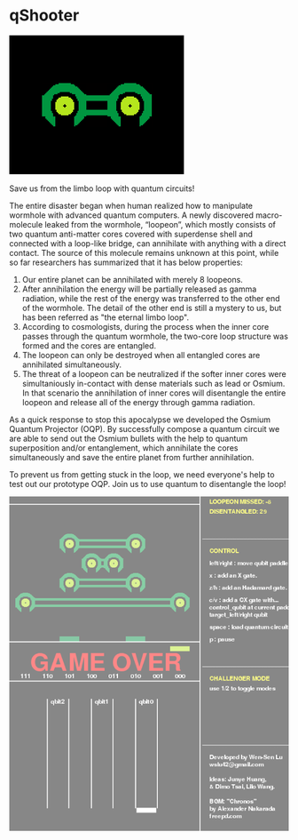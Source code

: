 # qShooter

![image](https://github.com/wslu42/qShooter/blob/main/logo.png)

 Save us from the limbo loop with quantum circuits!

The entire disaster began when human realized how to manipulate wormhole with advanced quantum computers. A newly discovered macro-molecule leaked from the wormhole, “loopeon”, which mostly consists of two quantum anti-matter cores covered with superdense shell and connected with a loop-like bridge, can annihilate with anything with a direct contact. The source of this molecule remains unknown at this point, while so far researchers has summarized that it has below properties:

1. Our entire planet can be annihilated with merely 8 loopeons.
2. After annihilation the energy will be partially released as gamma radiation, while the rest of the energy was transferred to the other end of the wormhole. The detail of the other end is still a mystery to us, but has been referred as "the eternal limbo loop".
3. According to cosmologists, during the process when the inner core passes through the quantum wormhole, the two-core loop structure was formed and the cores are entangled.
4. The loopeon can only be destroyed when all entangled cores are annihilated simultaneously.
5. The threat of a loopeon can be neutralized if the softer inner cores were simultaniously in-contact with dense materials such as lead or Osmium. In that scenario the annihilation of inner cores will disentangle the entire loopeon and release all of the energy through gamma radiation.

As a quick response to stop this apocalypse we developed the Osmium Quantum Projector (OQP). By successfully compose a quantum circuit we are able to send out the Osmium bullets with the help to quantum superposition and/or entanglement, which annihilate the cores simultaneously and save the entire planet from further annihilation.

To prevent us from getting stuck in the loop, we need everyone's help to test out our prototype OQP. Join us to use quantum to disentangle the loop!

![image](https://github.com/wslu42/qShooter/blob/main/sc.png)
